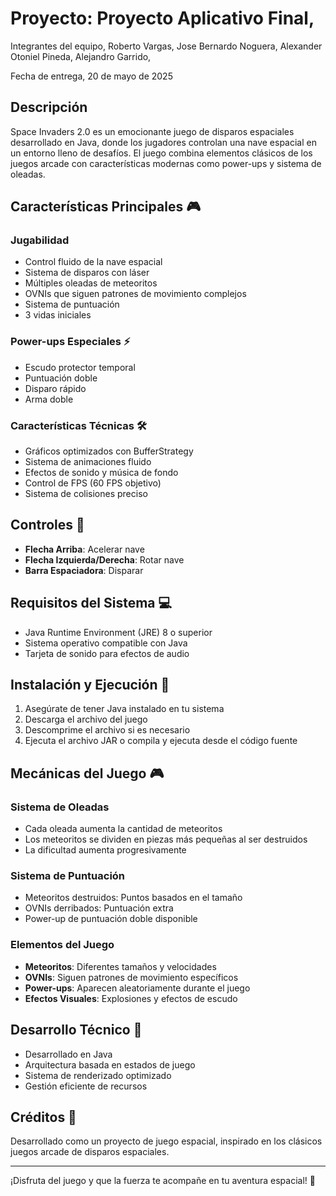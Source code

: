 # Proyecto: Proyecto Aplicativo Final,
Integrantes del equipo,
Roberto Vargas,
Jose Bernardo Noguera,
Alexander Otoniel Pineda,
Alejandro Garrido,

Fecha de entrega,
20 de mayo de 2025
## Descripción
Space Invaders 2.0 es un emocionante juego de disparos espaciales desarrollado en Java, donde los jugadores controlan una nave espacial en un entorno lleno de desafíos. El juego combina elementos clásicos de los juegos arcade con características modernas como power-ups y sistema de oleadas.

## Características Principales 🎮

### Jugabilidad
- Control fluido de la nave espacial
- Sistema de disparos con láser
- Múltiples oleadas de meteoritos
- OVNIs que siguen patrones de movimiento complejos
- Sistema de puntuación
- 3 vidas iniciales

### Power-ups Especiales ⚡
- Escudo protector temporal
- Puntuación doble
- Disparo rápido
- Arma doble

### Características Técnicas 🛠
- Gráficos optimizados con BufferStrategy
- Sistema de animaciones fluido
- Efectos de sonido y música de fondo
- Control de FPS (60 FPS objetivo)
- Sistema de colisiones preciso

## Controles 🎯
- **Flecha Arriba**: Acelerar nave
- **Flecha Izquierda/Derecha**: Rotar nave
- **Barra Espaciadora**: Disparar

## Requisitos del Sistema 💻
- Java Runtime Environment (JRE) 8 o superior
- Sistema operativo compatible con Java
- Tarjeta de sonido para efectos de audio

## Instalación y Ejecución 🚀
1. Asegúrate de tener Java instalado en tu sistema
2. Descarga el archivo del juego
3. Descomprime el archivo si es necesario
4. Ejecuta el archivo JAR o compila y ejecuta desde el código fuente

## Mecánicas del Juego 🎮

### Sistema de Oleadas
- Cada oleada aumenta la cantidad de meteoritos
- Los meteoritos se dividen en piezas más pequeñas al ser destruidos
- La dificultad aumenta progresivamente

### Sistema de Puntuación
- Meteoritos destruidos: Puntos basados en el tamaño
- OVNIs derribados: Puntuación extra
- Power-up de puntuación doble disponible

### Elementos del Juego
- **Meteoritos**: Diferentes tamaños y velocidades
- **OVNIs**: Siguen patrones de movimiento específicos
- **Power-ups**: Aparecen aleatoriamente durante el juego
- **Efectos Visuales**: Explosiones y efectos de escudo

## Desarrollo Técnico 🔧
- Desarrollado en Java
- Arquitectura basada en estados de juego
- Sistema de renderizado optimizado
- Gestión eficiente de recursos

## Créditos 👏
Desarrollado como un proyecto de juego espacial, inspirado en los clásicos juegos arcade de disparos espaciales.

---
¡Disfruta del juego y que la fuerza te acompañe en tu aventura espacial! 🌟
